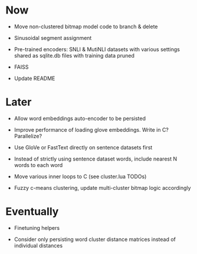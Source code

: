 # Now

- Move non-clustered bitmap model code to branch & delete

- Sinusoidal segment assignment

- Pre-trained encoders: SNLI & MutiNLI datasets with various settings shared as
  sqlite.db files with training data pruned

- FAISS

- Update README

# Later

- Allow word embeddings auto-encoder to be persisted
- Improve performance of loading glove embeddings. Write in C? Parallelize?
- Use GloVe or FastText directly on sentence datasets first
- Instead of strictly using sentence dataset words, include nearest N words to
  each word

- Move various inner loops to C (see cluster.lua TODOs)
- Fuzzy c-means clustering, update multi-cluster bitmap logic accordingly

# Eventually

- Finetuning helpers

- Consider only persisting word cluster distance matrices instead of individual
  distances
